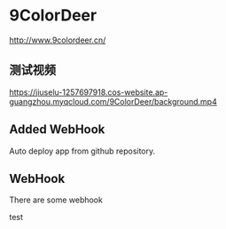 # 9ColorDeer

http://www.9colordeer.cn/

## 测试视频

https://jiuselu-1257697918.cos-website.ap-guangzhou.myqcloud.com/9ColorDeer/background.mp4

## Added WebHook

Auto deploy app from github repository.

## WebHook

There are some webhook

test
